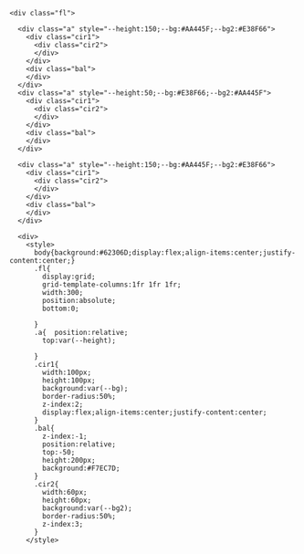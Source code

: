    <div class="fl">

      <div class="a" style="--height:150;--bg:#AA445F;--bg2:#E38F66">
        <div class="cir1">
          <div class="cir2">
          </div>
        </div>
        <div class="bal">
        </div>
      </div>
      <div class="a" style="--height:50;--bg:#E38F66;--bg2:#AA445F">
        <div class="cir1">
          <div class="cir2">
          </div>
        </div>
        <div class="bal">
        </div>
      </div>

      <div class="a" style="--height:150;--bg:#AA445F;--bg2:#E38F66">
        <div class="cir1">
          <div class="cir2">
          </div>
        </div>
        <div class="bal">
        </div>
      </div>

      <div>
        <style>
          body{background:#62306D;display:flex;align-items:center;justify-content:center;}
          .fl{
            display:grid;
            grid-template-columns:1fr 1fr 1fr;
            width:300;
            position:absolute;
            bottom:0;

          }
          .a{  position:relative;
            top:var(--height);

          }
          .cir1{
            width:100px;
            height:100px;
            background:var(--bg);
            border-radius:50%;
            z-index:2;
            display:flex;align-items:center;justify-content:center;
          }
          .bal{
            z-index:-1;
            position:relative;
            top:-50;
            height:200px;
            background:#F7EC7D;
          }
          .cir2{
            width:60px;
            height:60px;
            background:var(--bg2);
            border-radius:50%;
            z-index:3;
          }
        </style>

